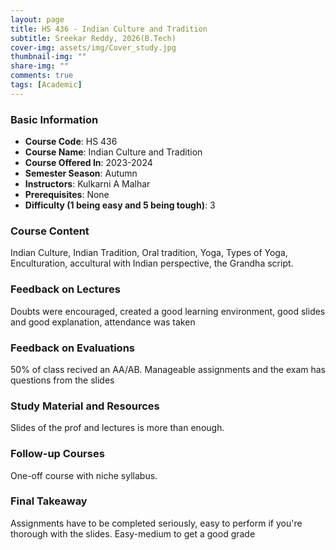 ```yaml
---
layout: page
title: HS 436 - Indian Culture and Tradition
subtitle: Sreekar Reddy, 2026(B.Tech)
cover-img: assets/img/Cover_study.jpg
thumbnail-img: ""
share-img: ""
comments: true
tags: [Academic]
---
```


### Basic Information

- **Course Code**: HS 436
- **Course Name**: Indian Culture and Tradition
- **Course Offered In**: 2023-2024
- **Semester Season**: Autumn
- **Instructors**: Kulkarni A Malhar
- **Prerequisites**: None
- **Difficulty (1 being easy and 5 being tough)**: 3

### Course Content
Indian Culture, Indian Tradition, Oral tradition, Yoga, Types of Yoga, Enculturation, accultural with Indian perspective, the Grandha script.

### Feedback on Lectures
Doubts were encouraged, created a good learning environment, good slides and good explanation, attendance was taken

### Feedback on Evaluations
50% of class recived an AA/AB. Manageable assignments and the exam has questions from the slides

### Study Material and Resources
Slides of the prof and lectures is more than enough.

### Follow-up Courses
One-off course with niche syllabus.

### Final Takeaway
Assignments have to be completed seriously, easy to perform if you're thorough with the slides. Easy-medium to get a good grade 

